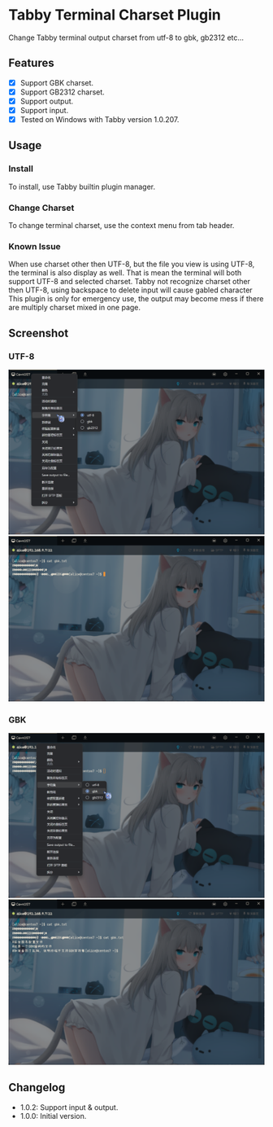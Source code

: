 # Tabby Terminal Charset Plugin

Change Tabby terminal output charset from utf-8 to gbk, gb2312 etc...

## Features

- [x] Support GBK charset.
- [x] Support GB2312 charset.
- [x] Support output.
- [x] Support input.
- [x] Tested on Windows with Tabby version 1.0.207.

## Usage

### Install

To install, use Tabby builtin plugin manager.

### Change Charset

To change terminal charset, use the context menu from tab header.

### Known Issue

When use charset other then UTF-8, but the file you view is using UTF-8, the terminal is also display as well.
That is mean the terminal will both support UTF-8 and selected charset.
Tabby not recognize charset other then UTF-8, using backspace to delete input will cause gabled character
This plugin is only for emergency use, the output may become mess if there are multiply charset mixed in one page.

## Screenshot

### UTF-8

![Context UTF8](screenshots/context_utf8.png)
![Terminal UTF8](screenshots/terminal_utf8.png)

### GBK

![Context GBK](screenshots/context_gbk.png)
![Terminal GBK](screenshots/terminal_gbk.png)

## Changelog

- 1.0.2: Support input & output.
- 1.0.0: Initial version.

